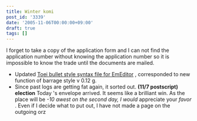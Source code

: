 ```yaml
---
title: Winter komi
post_id: '3339'
date: '2005-11-06T00:00:00+09:00'
draft: true
tags: []
---
```


I forget to take a copy of the application form and I can not find the application number without knowing the application number so it is impossible to know the trade until the documents are mailed.

*   Updated [Toei bullet style syntax file for EmEditor](/emeditor-danmakufu) , corresponded to new function of barrage style v 0.12 g.
*   Since past logs are getting fat again, it sorted out. **(11/7 postscript) election** Today 's envelope arrived. It seems like a brilliant win. As the place will be _-10 awest on the second day, I would_ appreciate your _favor_ . Even if I decide what to put out, I have not made a page on the outgoing orz
